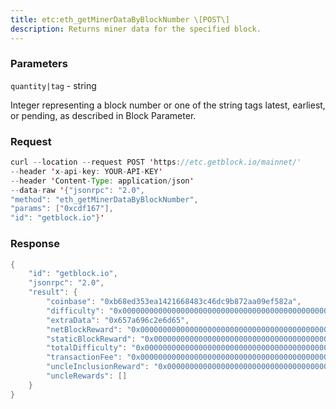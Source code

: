 ```yaml
---
title: etc:eth_getMinerDataByBlockNumber \[POST\]
description: Returns miner data for the specified block.
---
```


### Parameters


`quantity|tag` - string

Integer representing a block number or one of the string tags latest,
earliest, or pending, as described in Block Parameter.

### Request

``` java
curl --location --request POST 'https://etc.getblock.io/mainnet/' 
--header 'x-api-key: YOUR-API-KEY' 
--header 'Content-Type: application/json' 
--data-raw '{"jsonrpc": "2.0",
"method": "eth_getMinerDataByBlockNumber",
"params": ["0xcdf167"],
"id": "getblock.io"}'
```

###  Response

``` java
{
    "id": "getblock.io",
    "jsonrpc": "2.0",
    "result": {
        "coinbase": "0xb68ed353ea1421668483c46dc9b872aa09ef582a",
        "difficulty": "0x00000000000000000000000000000000000000000000000000011a85f2d724c0",
        "extraData": "0x657a696c2e6d65",
        "netBlockReward": "0x0000000000000000000000000000000000000000000000004575e8cd73bed400",
        "staticBlockReward": "0x0000000000000000000000000000000000000000000000004563918244f40000",
        "totalDifficulty": "0x00000000000000000000000000000000000000000000004ca722cd36ab8b5d6c",
        "transactionFee": "0x0000000000000000000000000000000000000000000000000012574b2ecad400",
        "uncleInclusionReward": "0x0000000000000000000000000000000000000000000000000000000000000000",
        "uncleRewards": []
    }
}
```

